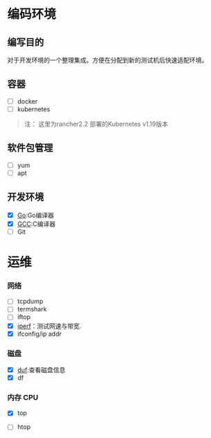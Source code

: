# 编码环境

## 编写目的

对于开发环境的一个整理集成。方便在分配到新的测试机后快速适配环境。


## 容器 

- [ ] docker
- [ ] kubernetes
>注： 这里为rancher2.2 部署的Kubernetes v1.19版本

## 软件包管理
- [ ] yum
- [ ] apt

## 开发环境
- [x] [Go](code.md#Go):Go编译器
- [x] [GCC](code.md#GCC):C编译器
- [ ] Git

# 运维

### 网络

- [ ] tcpdump
- [ ] termshark
- [ ] iftop
- [x] [iperf](net.md#iperf)：测试网速与带宽.
- [x] ifconfig/ip addr

### 磁盘
- [x] [duf](disk.md#duf):查看磁盘信息
- [x] df

### 内存 CPU
- [x] top
- [ ] htop





